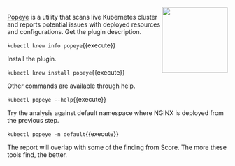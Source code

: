 <img align="right" src="./assets/popeye.png" width="150">

[Popeye](https://github.com/derailed/popeye) is a utility that scans live Kubernetes cluster and reports potential issues with deployed resources and configurations. Get the plugin description.

`kubectl krew info popeye`{{execute}}

Install the plugin.

`kubectl krew install popeye`{{execute}}

Other commands are available through help.

`kubectl popeye --help`{{execute}}

Try the analysis against default namespace where NGINX is deployed from the previous step.

`kubectl popeye -n default`{{execute}}

The report will overlap with some of the finding from Score. The more these tools find, the better.
